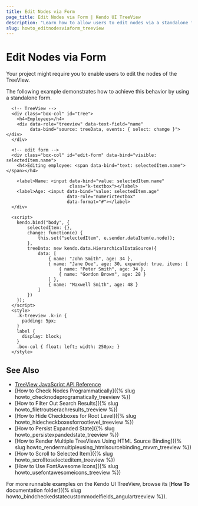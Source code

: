 ```yaml
---
title: Edit Nodes via Form
page_title: Edit Nodes via Form | Kendo UI TreeView
description: "Learn how to allow users to edit nodes via a standalone form in a Kendo UI TreeView widget."
slug: howto_editnodesviaform_treeview
---
```


# Edit Nodes via Form

Your project might require you to enable users to edit the nodes of the TreeView.

The following example demonstrates how to achieve this behavior by using a standalone form.



```dojo
  <!-- TreeView -->
  <div class="box-col" id="tree">
    <h4>Employees</h4>
    <div data-role="treeview" data-text-field="name"
         data-bind="source: treeData, events: { select: change }"></div>
  </div>

  <!-- edit form -->
  <div class="box-col" id="edit-form" data-bind="visible: selectedItem.name">
    <h4>Editing employee: <span data-bind="text: selectedItem.name"></span></h4>

    <label>Name: <input data-bind="value: selectedItem.name"
                        class="k-textbox"></label>
    <label>Age: <input data-bind="value: selectedItem.age"
                       data-role="numerictextbox"
                       data-format="#"></label>
  </div>

  <script>
    kendo.bind("body", {
        selectedItem: {},
        change: function(e) {
            this.set("selectedItem", e.sender.dataItem(e.node));
        },
        treeData: new kendo.data.HierarchicalDataSource({
            data: [
                { name: "John Smith", age: 34 },
                { name: "Jane Doe", age: 30, expanded: true, items: [
                    { name: "Peter Smith", age: 34 },
                    { name: "Gordon Brown", age: 28 }
                ] },
                { name: "Maxwell Smith", age: 48 }
            ]   
        })  
    });
  </script>
  <style>
    .k-treeview .k-in {
      padding: 5px;
    }
    label {
      display: block;
    }
    .box-col { float: left; width: 250px; }
  </style>
```

## See Also

* [TreeView JavaScript API Reference](/api/javascript/ui/treeview)
* [How to Check Nodes Programmatically]({% slug howto_checknodeprogramatically_treeview %})
* [How to Filter Out Search Results]({% slug howto_filetroutserachresults_treeview %})
* [How to Hide Checkboxes for Root Level]({% slug howto_hidecheckboxesforrootlevel_treeview %})
* [How to Persist Expanded State]({% slug howto_persistexpandedstate_treeview %})
* [How to Render Multiple TreeViews Using HTML Source Binding]({% slug howto_rendermultipleusing_htmlsourcebinding_mvvm_treeview %})
* [How to Scroll to Selected Item]({% slug howto_scrolltoselecteditem_treeview %})
* [How to Use FontAwesome Icons]({% slug howto_usefontawesomeicons_treeview %})

For more runnable examples on the Kendo UI TreeView, browse its [**How To** documentation folder]({% slug howto_bindcheckedstatecustommodelfields_angulartreeview %}).
